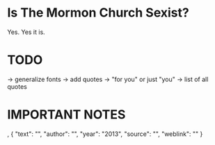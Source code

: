 # Is The Mormon Church Sexist?
Yes. Yes it is.


# TODO
-> generalize fonts
-> add quotes
-> "for you" or just "you"
-> list of all quotes

# IMPORTANT NOTES
,
    {
        "text": "",
        "author": "",
        "year": "2013",
        "source": "",
        "weblink": ""
    }
